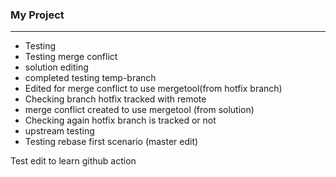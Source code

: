 ### My Project

----------------
- Testing
- Testing merge conflict
- solution editing
- completed testing temp-branch
- Edited for merge conflict to use mergetool(from hotfix branch)
- Checking branch hotfix tracked with remote
- merge conflict created to use mergetool (from solution)
- Checking again hotfix branch is tracked or not
- upstream testing
- Testing rebase first scenario (master edit)

Test edit to learn github action
